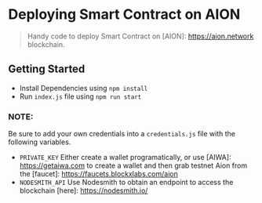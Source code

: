 # Deploying Smart Contract on AION

> Handy code to deploy Smart Contract on [AION]: https://aion.network blockchain.

## Getting Started

- Install Dependencies using `npm install`
- Run `index.js` file using `npm run start`

### NOTE:

Be sure to add your own credentials into a `credentials.js` file with the following variables.

- `PRIVATE_KEY` Either create a wallet programatically, or use [AIWA]: https://getaiwa.com to create a wallet and then grab testnet Aion from the [faucet]: https://faucets.blockxlabs.com/aion
- `NODESMITH_API` Use Nodesmith to obtain an endpoint to access the blockchain [here]: https://nodesmith.io/
